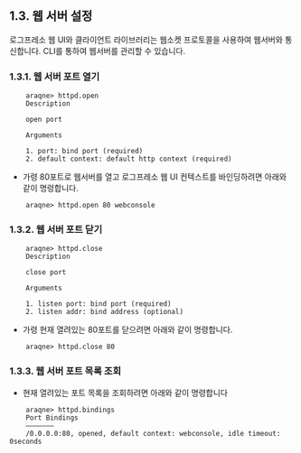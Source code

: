 ## 1.3. 웹 서버 설정 ##

로그프레소 웹 UI와 클라이언트 라이브러리는 웹소켓 프로토콜을 사용하여 웹서버와 통신합니다.  CLI를 통하여 웹서버를 관리할 수 있습니다.

### 1.3.1. 웹 서버 포트 열기 ###

~~~~
    araqne> httpd.open
    Description

    open port

    Arguments

    1. port: bind port (required)
    2. default context: default http context (required)
~~~~

* 가령 80포트로 웹서버를 열고 로그프레소 웹 UI 컨텍스트를 바인딩하려면 아래와 같이 명령합니다.

~~~~
    araqne> httpd.open 80 webconsole
~~~~

### 1.3.2. 웹 서버 포트 닫기 ###

~~~~
    araqne> httpd.close
    Description

    close port

    Arguments

    1. listen port: bind port (required)
    2. listen addr: bind address (optional)
~~~~

* 가령 현재 열려있는 80포트를 닫으려면 아래와 같이 명령합니다.

~~~~
    araqne> httpd.close 80
~~~~

### 1.3.3. 웹 서버 포트 목록 조회 ###

* 현재 열려있는 포트 목록을 조회하려면 아래와 같이 명령합니다

~~~~
    araqne> httpd.bindings
    Port Bindings
    ———————
    /0.0.0.0:80, opened, default context: webconsole, idle timeout: 0seconds
~~~~

